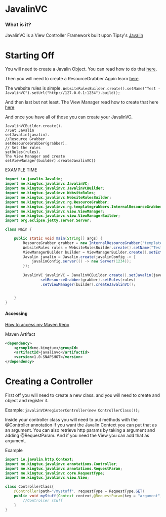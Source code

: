 # JavalinVC

### What is it?
JavalinVC is a View Controller Framework built upon Tipsy's [Javalin](https://github.com/tipsy/javalin/)






















# Starting Off
You will need to create a Javalin Object. You can read how to do that [here](https://javalin.io/documentation#getting-started). 

Then you will need to create a ResourceGrabber Again learn [here](https://kingtux.dev/JavalinVC/resourcegrabbers.html). 

The website rules is simple. `WebsiteRulesBuilder.create().setName("Test - JavalinVC").setUrl("http://127.0.0.1:1234").build();`

And then last but not least. The View Manager read how to create that here [here](https://kingtux.dev/JavalinVC/viewmanagers.html)

And once you have all of those you can create your JavalinVC.

```
JavalinVCBuilder.create().
//Set Javalin
setJavalin(javalin).
//Resource Grabber
setResourceGrabber(grabber).
// Set the rules
setRules(rules).
The View Manager and create
setViewManager(builder).createJavalinVC()
```

EXAMPLE TIME
```java
import io.javalin.Javalin;
import me.kingtux.javalinvc.JavalinVC;
import me.kingtux.javalinvc.JavalinVCBuilder;
import me.kingtux.javalinvc.WebsiteRules;
import me.kingtux.javalinvc.WebsiteRulesBuilder;
import me.kingtux.javalinvc.rg.ResourceGrabber;
import me.kingtux.javalinvc.rg.templategrabbers.InternalResourceGrabber;
import me.kingtux.javalinvc.view.ViewManager;
import me.kingtux.javalinvc.view.ViewManagerBuilder;
import org.eclipse.jetty.server.Server;

class Main {

    public static void main(String[] args) {
        ResourceGrabber grabber = new InternalResourceGrabber("templates");
        WebsiteRules rules = WebsiteRulesBuilder.create().setName("Test - JavalinVC").setUrl("http://127.0.0.1:1234").build();
        ViewManagerBuilder builder = ViewManagerBuilder.create().setExtension(".html").setViewManager("me.kingtux.javalinvc.jtwig.JtwigViewManager");
        Javalin javalin = Javalin.create(javalinConfig -> {
            javalinConfig.server(() -> new Server(1234));
        });
        
        JavalinVC javalinVC = JavalinVCBuilder.create().setJavalin(javalin).
                setResourceGrabber(grabber).setRules(rules)
                .setViewManager(builder).createJavalinVC();


    }
}
``` 

#### Accessing 
[How to access my Maven Repo](https://kingtux.dev/my-maven/)

Maven Artifact
```xml
<dependency>
    <groupId>me.kingtux</groupId>
    <artifactId>javalinvc</artifactId>
    <version>1.0-SNAPSHOT</version>
</dependency>
```
# Creating a Controller
First off you will need to create a new class. 
and you will need to create and object and register it. 

Example: `javalinVC#registerController(new ControllerClass());`

Inside your controller class you will need to put methods with the @Controller annotation
If you want the Javalin Context you can put that as an argument. 
You can also retrieve http params by taking a argument and adding @RequestParam. 
And if you need the View you can add that as argument.

Example
```java
import io.javalin.http.Context;
import me.kingtux.javalinvc.annotations.Controller;
import me.kingtux.javalinvc.annotations.RequestParam;
import me.kingtux.javalinvc.core.RequestType;
import me.kingtux.javalinvc.view.View;

class ControllerClass{
    @Controller(path="/mystuff", requestType = RequestType.GET)
    public void myStuff(Context context,@RequestParam(key = "argument",defaultValue = "hey") String argument, View view){
        //Controller stuff
    }
}
```

